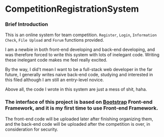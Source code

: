# CompetitionRegistrationSystem

### Brief Introduction

This is an online system for team competition. `Register`, `Login`, `Information Check`, `File Upload` and `Forum` functions provided.

I am a newbie in both front-end developing and back-end developing, and was therefore forced to write this system with lots of inelegant code. Writing these inelegant code makes me feel really excited.

By the way, I did't mean I want to be a full-stack web developer in the far future, I generally writes naive back-end code, studying and interested in this filed although I am still an entry-level novice.

Above all, the code I wrote in this system are just a mess of shit, haha.

### The interface of this project is based on [Bootstrap](http://getbootstrap.com/) Front-end Framework, and it is my first time to use Front-end Framework.

The front-end code will be uploaded later after finishing organizing them, and the back-end code will be uploaded after the competition is over, in consideration for security.
